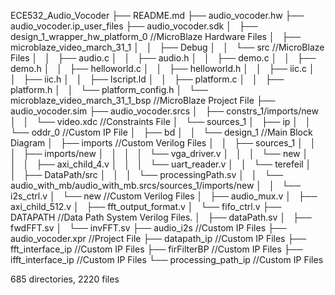 ECE532_Audio_Vocoder
├── README.md
├── audio_vocoder.hw
├── audio_vocoder.ip_user_files
├── audio_vocoder.sdk
│   ├── design_1_wrapper_hw_platform_0 //MicroBlaze Hardware Files
│   ├── microblaze_video_march_31_1
│   │   ├── Debug
│   │   └── src //MicroBlaze Files
│   │       ├── audio.c
│   │       ├── audio.h
│   │       ├── demo.c
│   │       ├── demo.h
│   │       ├── helloworld.c
│   │       ├── helloworld.h
│   │       ├── iic.c
│   │       ├── iic.h
│   │       ├── lscript.ld
│   │       ├── platform.c
│   │       ├── platform.h
│   │       └── platform_config.h
│   └── microblaze_video_march_31_1_bsp //MicroBlaze Project File
├── audio_vocoder.sim
├── audio_vocoder.srcs
│   ├── constrs_1/imports/new
│   │   └── video.xdc //Constraints File
│   └── sources_1
│       ├── ip
│       │   └── oddr_0 //Custom IP File
│       ├── bd
│       │   └── design_1 //Main Block Diagram
│       ├── imports //Custom Verilog Files
│       │   ├── sources_1
│       │   │   ├── imports/new
│       │   │   │   └── vga_driver.v
│       │   │   └── new
│       │   │       ├── axi_child_4.v
│       │   │       └── uart_reader.v
│       │   └── terefeil
│       │       ├── DataPath/src
│       │       │   └── processingPath.sv
│       │       └── audio_with_mb/audio_with_mb.srcs/sources_1/imports/new
│       │           └── i2s_ctrl.v
│       └── new //Custom Verilog Files
│           ├── audio_mux.v
│           ├── axi_child_512.v
│           ├── fft_output_format.v
│           └── fifo_ctrl.v
├── DATAPATH //Data Path System Verilog Files.
│   ├── dataPath.sv
│   ├── fwdFFT.sv
│   └── invFFT.sv
├── audio_i2s //Custom IP Files
├── audio_vocoder.xpr //Project File
├── datapath_ip //Custom IP Files
├── fft_interface_ip //Custom IP Files
├── firFilterBP //Custom IP Files
├── ifft_interface_ip //Custom IP Files
└── processing_path_ip //Custom IP Files


685 directories, 2220 files

